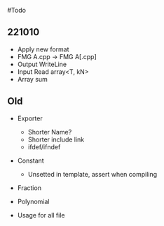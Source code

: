 #Todo

## 221010
- Apply new format
- FMG A.cpp -> FMG A[.cpp]
- Output WriteLine
- Input Read array<T, kN>
- Array sum

## Old
- Exporter
	- Shorter Name?
	- Shorter include link
	- ifdef/ifndef

- Constant
	- Unsetted in template, assert when compiling

- Fraction
- Polynomial

- Usage for all file
